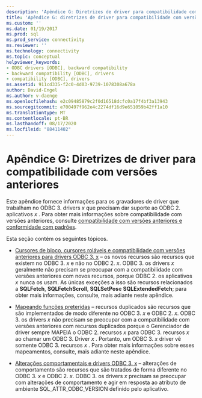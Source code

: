 ```yaml
---
description: 'Apêndice G: Diretrizes de driver para compatibilidade com versões anteriores'
title: 'Apêndice G: diretrizes de driver para compatibilidade com versões anteriores | Microsoft Docs'
ms.custom: ''
ms.date: 01/19/2017
ms.prod: sql
ms.prod_service: connectivity
ms.reviewer: ''
ms.technology: connectivity
ms.topic: conceptual
helpviewer_keywords:
- ODBC drivers [ODBC], backward compatibility
- backward compatibility [ODBC], drivers
- compatibility [ODBC], drivers
ms.assetid: 911cd335-f2c0-4d03-9739-1078308a678a
author: David-Engel
ms.author: v-daenge
ms.openlocfilehash: e2c09485879c2f0d16518dcfc0a17f4bf3a13943
ms.sourcegitcommit: e700497f962e4c2274df16d9e651059b42ff1a10
ms.translationtype: MT
ms.contentlocale: pt-BR
ms.lasthandoff: 08/17/2020
ms.locfileid: "88411402"
---
```

# <a name="appendix-g-driver-guidelines-for-backward-compatibility"></a>Apêndice G: Diretrizes de driver para compatibilidade com versões anteriores
Este apêndice fornece informações para os gravadores de driver que trabalham no ODBC 3. drivers *x* que precisam dar suporte ao ODBC 2. aplicativos *x* . Para obter mais informações sobre compatibilidade com versões anteriores, consulte [compatibilidade com versões anteriores e conformidade com padrões](../../../odbc/reference/develop-app/backward-compatibility-and-standards-compliance.md).  
  
 Esta seção contém os seguintes tópicos.  
  
-   [Cursores de bloco, cursores roláveis e compatibilidade com versões anteriores para drivers ODBC 3. x](../../../odbc/reference/appendixes/block-cursors-scrollable-cursors-and-backward-compatibility.md) – os novos recursos são recursos que existem no ODBC 3. *x* e não no ODBC 2. *x*. ODBC 3. os drivers *x* geralmente não precisam se preocupar com a compatibilidade com versões anteriores com novos recursos, porque ODBC 2. os aplicativos *x* nunca os usam. As únicas exceções a isso são recursos relacionados a **SQLFetch**, **SQLFetchScroll**, **SQLSetPos**e **SQLExtendedFetch**; para obter mais informações, consulte, mais adiante neste apêndice.  
  
-   [Mapeando funções preteridas](../../../odbc/reference/appendixes/mapping-deprecated-functions.md) – recursos duplicados são recursos que são implementados de modo diferente no ODBC 3. *x* e ODBC 2. *x*. ODBC 3. os drivers *x* não precisam se preocupar com a compatibilidade com versões anteriores com recursos duplicados porque o Gerenciador de driver sempre MAPEIA o ODBC 2. recursos *x* para ODBC 3. recursos *x* ao chamar um ODBC 3. Driver *x* . Portanto, um ODBC 3. *x* driver vê somente ODBC 3. recursos *x* . Para obter mais informações sobre esses mapeamentos, consulte, mais adiante neste apêndice.  
  
-   [Alterações comportamentais e drivers ODBC 3. x](../../../odbc/reference/appendixes/behavioral-changes-and-odbc-3-x-drivers.md) – alterações de comportamento são recursos que são tratados de forma diferente no ODBC 3. *x* e ODBC 2. *x*. ODBC 3. os drivers *x* precisam se preocupar com alterações de comportamento e agir em resposta ao atributo de ambiente SQL_ATTR_ODBC_VERSION definido pelo aplicativo.

